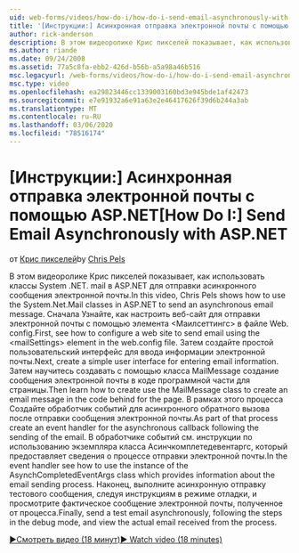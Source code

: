 ```yaml
---
uid: web-forms/videos/how-do-i/how-do-i-send-email-asynchronously-with-aspnet
title: '[Инструкции:] Асинхронная отправка электронной почты с помощью ASP.NET | Документация Майкрософт'
author: rick-anderson
description: В этом видеоролике Крис пикселей показывает, как использовать классы System .NET. mail в ASP.NET для отправки асинхронного сообщения электронной почты. Сначала см. раздел как настроить веб-Si...
ms.author: riande
ms.date: 09/24/2008
ms.assetid: 77a5c8fa-ebb2-426d-b56b-a5a98a46b516
msc.legacyurl: /web-forms/videos/how-do-i/how-do-i-send-email-asynchronously-with-aspnet
msc.type: video
ms.openlocfilehash: ea29823446cc1339003160bd3e945bde1af42473
ms.sourcegitcommit: e7e91932a6e91a63e2e46417626f39d6b244a3ab
ms.translationtype: MT
ms.contentlocale: ru-RU
ms.lasthandoff: 03/06/2020
ms.locfileid: "78516174"
---
```

# <a name="how-do-i-send-email-asynchronously-with-aspnet"></a><span data-ttu-id="56a6c-104">[Инструкции:] Асинхронная отправка электронной почты с помощью ASP.NET</span><span class="sxs-lookup"><span data-stu-id="56a6c-104">[How Do I:] Send Email Asynchronously with ASP.NET</span></span>

<span data-ttu-id="56a6c-105">от [Крис пикселей](https://twitter.com/chrispels)</span><span class="sxs-lookup"><span data-stu-id="56a6c-105">by [Chris Pels](https://twitter.com/chrispels)</span></span>

<span data-ttu-id="56a6c-106">В этом видеоролике Крис пикселей показывает, как использовать классы System .NET. mail в ASP.NET для отправки асинхронного сообщения электронной почты.</span><span class="sxs-lookup"><span data-stu-id="56a6c-106">In this video, Chris Pels shows how to use the System.Net.Mail classes in ASP.NET to send an asynchronous email message.</span></span> <span data-ttu-id="56a6c-107">Сначала Узнайте, как настроить веб-сайт для отправки электронной почты с помощью элемента &lt;Маилсеттингс&gt; в файле Web. config.</span><span class="sxs-lookup"><span data-stu-id="56a6c-107">First, see how to configure a web site to send email using the &lt;mailSettings&gt; element in the web.config file.</span></span> <span data-ttu-id="56a6c-108">Затем создайте простой пользовательский интерфейс для ввода информации электронной почты.</span><span class="sxs-lookup"><span data-stu-id="56a6c-108">Next, create a simple user interface for entering email information.</span></span> <span data-ttu-id="56a6c-109">Затем научитесь создавать с помощью класса MailMessage создание сообщения электронной почты в коде программной части для страницы.</span><span class="sxs-lookup"><span data-stu-id="56a6c-109">Then learn how to create use the MailMessage class to create an email message in the code behind for the page.</span></span> <span data-ttu-id="56a6c-110">В рамках этого процесса Создайте обработчик событий для асинхронного обратного вызова после отправки сообщения электронной почты.</span><span class="sxs-lookup"><span data-stu-id="56a6c-110">As part of that process create an event handler for the asynchronous callback following the sending of the email.</span></span> <span data-ttu-id="56a6c-111">В обработчике событий см. инструкции по использованию экземпляра класса Асинчкомплетедевентаргс, который предоставляет сведения о процессе отправки электронной почты.</span><span class="sxs-lookup"><span data-stu-id="56a6c-111">In the event handler see how to use the instance of the AsynchCompletedEventArgs class which provides information about the email sending process.</span></span> <span data-ttu-id="56a6c-112">Наконец, выполните асинхронную отправку тестового сообщения, следуя инструкциям в режиме отладки, и просмотрите фактическое сообщение электронной почты, полученное от процесса.</span><span class="sxs-lookup"><span data-stu-id="56a6c-112">Finally, send a test email asynchronously, following the steps in the debug mode, and view the actual email received from the process.</span></span>

[<span data-ttu-id="56a6c-113">&#9654;Смотреть видео (18 минут)</span><span class="sxs-lookup"><span data-stu-id="56a6c-113">&#9654; Watch video (18 minutes)</span></span>](https://channel9.msdn.com/Blogs/ASP-NET-Site-Videos/how-do-i-send-email-asynchronously-with-aspnet)
